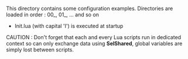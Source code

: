 This directory contains some configuration examples.
Directories are loaded in order : 00_, 01_, ... and so on

* Init.lua (with capital 'I') is executed at startup

CAUTION : Don't forget that each and every Lua scripts run in dedicated context so can only exchange data using **SelShared**, global variables are simply lost between scripts.
